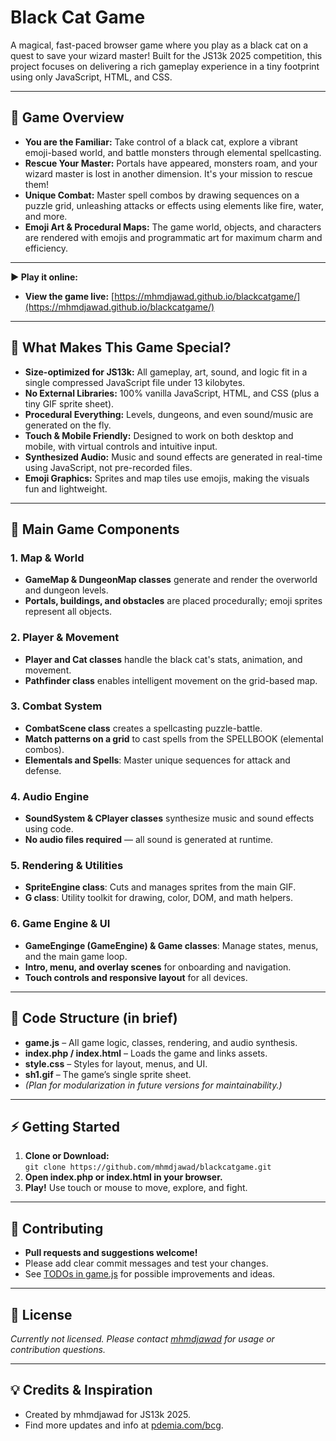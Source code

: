 # Black Cat Game

A magical, fast-paced browser game where you play as a black cat on a quest to save your wizard master! Built for the JS13k 2025 competition, this project focuses on delivering a rich gameplay experience in a tiny footprint using only JavaScript, HTML, and CSS.

---

## 🐾 Game Overview

- **You are the Familiar:** Take control of a black cat, explore a vibrant emoji-based world, and battle monsters through elemental spellcasting.
- **Rescue Your Master:** Portals have appeared, monsters roam, and your wizard master is lost in another dimension. It's your mission to rescue them!
- **Unique Combat:** Master spell combos by drawing sequences on a puzzle grid, unleashing attacks or effects using elements like fire, water, and more.
- **Emoji Art & Procedural Maps:** The game world, objects, and characters are rendered with emojis and programmatic art for maximum charm and efficiency.

---

**▶️ Play it online:**

- **View the game live:** [https://mhmdjawad.github.io/blackcatgame/](https://mhmdjawad.github.io/blackcatgame/)

---

## 🚀 What Makes This Game Special?

- **Size-optimized for JS13k:** All gameplay, art, sound, and logic fit in a single compressed JavaScript file under 13 kilobytes.
- **No External Libraries:** 100% vanilla JavaScript, HTML, and CSS (plus a tiny GIF sprite sheet).
- **Procedural Everything:** Levels, dungeons, and even sound/music are generated on the fly.
- **Touch & Mobile Friendly:** Designed to work on both desktop and mobile, with virtual controls and intuitive input.
- **Synthesized Audio:** Music and sound effects are generated in real-time using JavaScript, not pre-recorded files.
- **Emoji Graphics:** Sprites and map tiles use emojis, making the visuals fun and lightweight.

---

## 🧩 Main Game Components

### 1. **Map & World**
- **GameMap & DungeonMap classes** generate and render the overworld and dungeon levels.
- **Portals, buildings, and obstacles** are placed procedurally; emoji sprites represent all objects.

### 2. **Player & Movement**
- **Player and Cat classes** handle the black cat's stats, animation, and movement.
- **Pathfinder class** enables intelligent movement on the grid-based map.

### 3. **Combat System**
- **CombatScene class** creates a spellcasting puzzle-battle.
- **Match patterns on a grid** to cast spells from the SPELLBOOK (elemental combos).
- **Elementals and Spells**: Master unique sequences for attack and defense.

### 4. **Audio Engine**
- **SoundSystem & CPlayer classes** synthesize music and sound effects using code.
- **No audio files required** — all sound is generated at runtime.

### 5. **Rendering & Utilities**
- **SpriteEngine class**: Cuts and manages sprites from the main GIF.
- **G class**: Utility toolkit for drawing, color, DOM, and math helpers.

### 6. **Game Engine & UI**
- **GameEnginge (GameEngine) & Game classes**: Manage states, menus, and the main game loop.
- **Intro, menu, and overlay scenes** for onboarding and navigation.
- **Touch controls and responsive layout** for all devices.

---

## 📝 Code Structure (in brief)

- **game.js** – All game logic, classes, rendering, and audio synthesis.
- **index.php / index.html** – Loads the game and links assets.
- **style.css** – Styles for layout, menus, and UI.
- **sh1.gif** – The game’s single sprite sheet.
- *(Plan for modularization in future versions for maintainability.)*

---

## ⚡ Getting Started

1. **Clone or Download:**  
   `git clone https://github.com/mhmdjawad/blackcatgame.git`
2. **Open index.php or index.html in your browser.**
3. **Play!** Use touch or mouse to move, explore, and fight.

---

## 🤝 Contributing

- **Pull requests and suggestions welcome!**
- Please add clear commit messages and test your changes.
- See [TODOs in game.js](game.js) for possible improvements and ideas.

---

## 📄 License

*Currently not licensed. Please contact [mhmdjawad](mailto:mohammad0jawad@gmail.com) for usage or contribution questions.*

---

## 💡 Credits & Inspiration

- Created by mhmdjawad for JS13k 2025.
- Find more updates and info at [pdemia.com/bcg](https://pdemia.com/bcg).